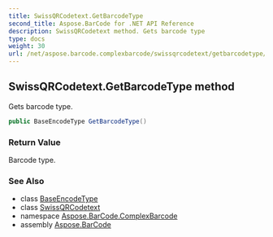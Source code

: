 ```yaml
---
title: SwissQRCodetext.GetBarcodeType
second_title: Aspose.BarCode for .NET API Reference
description: SwissQRCodetext method. Gets barcode type
type: docs
weight: 30
url: /net/aspose.barcode.complexbarcode/swissqrcodetext/getbarcodetype/
---
```

## SwissQRCodetext.GetBarcodeType method

Gets barcode type.

```csharp
public BaseEncodeType GetBarcodeType()
```

### Return Value

Barcode type.

### See Also

* class [BaseEncodeType](../../../aspose.barcode.generation/baseencodetype/)
* class [SwissQRCodetext](../)
* namespace [Aspose.BarCode.ComplexBarcode](../../../aspose.barcode.complexbarcode/)
* assembly [Aspose.BarCode](../../../)


